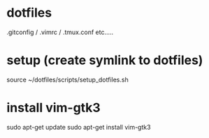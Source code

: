 # dotfiles
.gitconfig / .vimrc / .tmux.conf etc.....

# setup (create symlink to dotfiles)
source ~/dotfiles/scripts/setup_dotfiles.sh

# install vim-gtk3
sudo apt-get update
sudo apt-get install vim-gtk3

